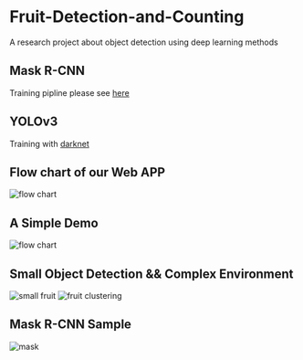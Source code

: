 # Fruit-Detection-and-Counting
A research project about object detection using deep learning methods
## Mask R-CNN
Training pipline please see [here](https://github.com/HaochenQ/Fruit-Recognition-and-Counting/blob/master/maskrcnn_train.ipynb)
## YOLOv3
Training with [darknet](https://github.com/pjreddie/darknet)
## Flow chart of our Web APP
![flow chart](https://github.com/HaochenQ/Fruit-Recognition-and-Counting/blob/master/Screen%20Shot%202020-02-25%20at%2010.09.46%20pm.png)
## A Simple Demo
![flow chart](https://github.com/HaochenQ/Fruit-Recognition-and-Counting/blob/master/web-app/Screen%20Shot%202020-02-24%20at%201.48.41%20pm.png)
## Small Object Detection && Complex Environment
![small fruit](https://github.com/HaochenQ/Fruit-Recognition-and-Counting/blob/master/web-app/Screen%20Shot%202020-02-25%20at%2010.19.50%20pm.png)
![fruit clustering](https://github.com/HaochenQ/Fruit-Recognition-and-Counting/blob/master/web-app/Screen%20Shot%202020-02-25%20at%2010.07.58%20pm.png)
## Mask R-CNN Sample
![mask]()
